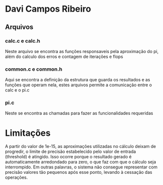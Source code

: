 # Davi Campos Ribeiro 

## Arquivos

### calc.c e calc.h

Neste arquivo se encontra as funções responsaveis pela aproximação do pi, além do calculo dos erros e contagem de iterações e flops

### common.c e common.h

Aqui se encontra a definição da estrutura que guarda os resultados e as funções que operam nela, estes arquivos permite a comunicação entre o calc e o pi.c

### pi.c 

Neste se encontra as chamadas para fazer as funcionalidades requeridas  

# Limitações

A partir do valor de 1e-15, as aproximações utilizadas no cálculo deixam de progredir, o limite de precisão estabelecido pelo valor de entrada (threshold) é atingido. Isso ocorre porque o resultado gerado é automaticamente arredondado para zero, o que faz com que o cálculo seja interrompido. Em outras palavras, o sistema não consegue representar com precisão valores tão pequenos após esse ponto, levando à cessação das operações.
